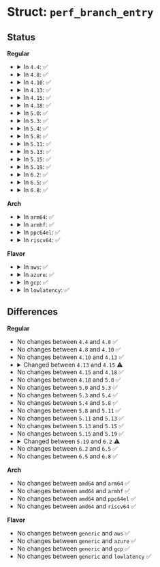 # Struct: <code>perf_branch_entry</code>

## Status
<b>Regular</b>
<ul>
<li>
<details>
<summary>In <code>4.4</code>: ✅</summary>

```c
struct perf_branch_entry {
    __u64 from;
    __u64 to;
    __u64 mispred;
    __u64 predicted;
    __u64 in_tx;
    __u64 abort;
    __u64 cycles;
    __u64 reserved;
};
```
</details>
</li>
<li>
<details>
<summary>In <code>4.8</code>: ✅</summary>

```c
struct perf_branch_entry {
    __u64 from;
    __u64 to;
    __u64 mispred;
    __u64 predicted;
    __u64 in_tx;
    __u64 abort;
    __u64 cycles;
    __u64 reserved;
};
```
</details>
</li>
<li>
<details>
<summary>In <code>4.10</code>: ✅</summary>

```c
struct perf_branch_entry {
    __u64 from;
    __u64 to;
    __u64 mispred;
    __u64 predicted;
    __u64 in_tx;
    __u64 abort;
    __u64 cycles;
    __u64 reserved;
};
```
</details>
</li>
<li>
<details>
<summary>In <code>4.13</code>: ✅</summary>

```c
struct perf_branch_entry {
    __u64 from;
    __u64 to;
    __u64 mispred;
    __u64 predicted;
    __u64 in_tx;
    __u64 abort;
    __u64 cycles;
    __u64 reserved;
};
```
</details>
</li>
<li>
<details>
<summary>In <code>4.15</code>: ✅</summary>

```c
struct perf_branch_entry {
    __u64 from;
    __u64 to;
    __u64 mispred;
    __u64 predicted;
    __u64 in_tx;
    __u64 abort;
    __u64 cycles;
    __u64 type;
    __u64 reserved;
};
```
</details>
</li>
<li>
<details>
<summary>In <code>4.18</code>: ✅</summary>

```c
struct perf_branch_entry {
    __u64 from;
    __u64 to;
    __u64 mispred;
    __u64 predicted;
    __u64 in_tx;
    __u64 abort;
    __u64 cycles;
    __u64 type;
    __u64 reserved;
};
```
</details>
</li>
<li>
<details>
<summary>In <code>5.0</code>: ✅</summary>

```c
struct perf_branch_entry {
    __u64 from;
    __u64 to;
    __u64 mispred;
    __u64 predicted;
    __u64 in_tx;
    __u64 abort;
    __u64 cycles;
    __u64 type;
    __u64 reserved;
};
```
</details>
</li>
<li>
<details>
<summary>In <code>5.3</code>: ✅</summary>

```c
struct perf_branch_entry {
    __u64 from;
    __u64 to;
    __u64 mispred;
    __u64 predicted;
    __u64 in_tx;
    __u64 abort;
    __u64 cycles;
    __u64 type;
    __u64 reserved;
};
```
</details>
</li>
<li>
<details>
<summary>In <code>5.4</code>: ✅</summary>

```c
struct perf_branch_entry {
    __u64 from;
    __u64 to;
    __u64 mispred;
    __u64 predicted;
    __u64 in_tx;
    __u64 abort;
    __u64 cycles;
    __u64 type;
    __u64 reserved;
};
```
</details>
</li>
<li>
<details>
<summary>In <code>5.8</code>: ✅</summary>

```c
struct perf_branch_entry {
    __u64 from;
    __u64 to;
    __u64 mispred;
    __u64 predicted;
    __u64 in_tx;
    __u64 abort;
    __u64 cycles;
    __u64 type;
    __u64 reserved;
};
```
</details>
</li>
<li>
<details>
<summary>In <code>5.11</code>: ✅</summary>

```c
struct perf_branch_entry {
    __u64 from;
    __u64 to;
    __u64 mispred;
    __u64 predicted;
    __u64 in_tx;
    __u64 abort;
    __u64 cycles;
    __u64 type;
    __u64 reserved;
};
```
</details>
</li>
<li>
<details>
<summary>In <code>5.13</code>: ✅</summary>

```c
struct perf_branch_entry {
    __u64 from;
    __u64 to;
    __u64 mispred;
    __u64 predicted;
    __u64 in_tx;
    __u64 abort;
    __u64 cycles;
    __u64 type;
    __u64 reserved;
};
```
</details>
</li>
<li>
<details>
<summary>In <code>5.15</code>: ✅</summary>

```c
struct perf_branch_entry {
    __u64 from;
    __u64 to;
    __u64 mispred;
    __u64 predicted;
    __u64 in_tx;
    __u64 abort;
    __u64 cycles;
    __u64 type;
    __u64 reserved;
};
```
</details>
</li>
<li>
<details>
<summary>In <code>5.19</code>: ✅</summary>

```c
struct perf_branch_entry {
    __u64 from;
    __u64 to;
    __u64 mispred;
    __u64 predicted;
    __u64 in_tx;
    __u64 abort;
    __u64 cycles;
    __u64 type;
    __u64 reserved;
};
```
</details>
</li>
<li>
<details>
<summary>In <code>6.2</code>: ✅</summary>

```c
struct perf_branch_entry {
    __u64 from;
    __u64 to;
    __u64 mispred;
    __u64 predicted;
    __u64 in_tx;
    __u64 abort;
    __u64 cycles;
    __u64 type;
    __u64 spec;
    __u64 new_type;
    __u64 priv;
    __u64 reserved;
};
```
</details>
</li>
<li>
<details>
<summary>In <code>6.5</code>: ✅</summary>

```c
struct perf_branch_entry {
    __u64 from;
    __u64 to;
    __u64 mispred;
    __u64 predicted;
    __u64 in_tx;
    __u64 abort;
    __u64 cycles;
    __u64 type;
    __u64 spec;
    __u64 new_type;
    __u64 priv;
    __u64 reserved;
};
```
</details>
</li>
<li>
<details>
<summary>In <code>6.8</code>: ✅</summary>

```c
struct perf_branch_entry {
    __u64 from;
    __u64 to;
    __u64 mispred;
    __u64 predicted;
    __u64 in_tx;
    __u64 abort;
    __u64 cycles;
    __u64 type;
    __u64 spec;
    __u64 new_type;
    __u64 priv;
    __u64 reserved;
};
```
</details>
</li>
</ul>
<b>Arch</b>
<ul>
<li>
<details>
<summary>In <code>arm64</code>: ✅</summary>

```c
struct perf_branch_entry {
    __u64 from;
    __u64 to;
    __u64 mispred;
    __u64 predicted;
    __u64 in_tx;
    __u64 abort;
    __u64 cycles;
    __u64 type;
    __u64 reserved;
};
```
</details>
</li>
<li>
<details>
<summary>In <code>armhf</code>: ✅</summary>

```c
struct perf_branch_entry {
    __u64 from;
    __u64 to;
    __u64 mispred;
    __u64 predicted;
    __u64 in_tx;
    __u64 abort;
    __u64 cycles;
    __u64 type;
    __u64 reserved;
};
```
</details>
</li>
<li>
<details>
<summary>In <code>ppc64el</code>: ✅</summary>

```c
struct perf_branch_entry {
    __u64 from;
    __u64 to;
    __u64 mispred;
    __u64 predicted;
    __u64 in_tx;
    __u64 abort;
    __u64 cycles;
    __u64 type;
    __u64 reserved;
};
```
</details>
</li>
<li>
<details>
<summary>In <code>riscv64</code>: ✅</summary>

```c
struct perf_branch_entry {
    __u64 from;
    __u64 to;
    __u64 mispred;
    __u64 predicted;
    __u64 in_tx;
    __u64 abort;
    __u64 cycles;
    __u64 type;
    __u64 reserved;
};
```
</details>
</li>
</ul>
<b>Flavor</b>
<ul>
<li>
<details>
<summary>In <code>aws</code>: ✅</summary>

```c
struct perf_branch_entry {
    __u64 from;
    __u64 to;
    __u64 mispred;
    __u64 predicted;
    __u64 in_tx;
    __u64 abort;
    __u64 cycles;
    __u64 type;
    __u64 reserved;
};
```
</details>
</li>
<li>
<details>
<summary>In <code>azure</code>: ✅</summary>

```c
struct perf_branch_entry {
    __u64 from;
    __u64 to;
    __u64 mispred;
    __u64 predicted;
    __u64 in_tx;
    __u64 abort;
    __u64 cycles;
    __u64 type;
    __u64 reserved;
};
```
</details>
</li>
<li>
<details>
<summary>In <code>gcp</code>: ✅</summary>

```c
struct perf_branch_entry {
    __u64 from;
    __u64 to;
    __u64 mispred;
    __u64 predicted;
    __u64 in_tx;
    __u64 abort;
    __u64 cycles;
    __u64 type;
    __u64 reserved;
};
```
</details>
</li>
<li>
<details>
<summary>In <code>lowlatency</code>: ✅</summary>

```c
struct perf_branch_entry {
    __u64 from;
    __u64 to;
    __u64 mispred;
    __u64 predicted;
    __u64 in_tx;
    __u64 abort;
    __u64 cycles;
    __u64 type;
    __u64 reserved;
};
```
</details>
</li>
</ul>

## Differences
<b>Regular</b>
<ul>
<li>
No changes between <code>4.4</code> and <code>4.8</code> ✅
</li>
<li>
No changes between <code>4.8</code> and <code>4.10</code> ✅
</li>
<li>
No changes between <code>4.10</code> and <code>4.13</code> ✅
</li>
<li>
<details>
<summary>Changed between <code>4.13</code> and <code>4.15</code> ⚠️</summary>
<ul>
<li>
<b>Field added. </b>
<code>__u64 type</code>
</li>
</ul>
</details>
</li>
<li>
No changes between <code>4.15</code> and <code>4.18</code> ✅
</li>
<li>
No changes between <code>4.18</code> and <code>5.0</code> ✅
</li>
<li>
No changes between <code>5.0</code> and <code>5.3</code> ✅
</li>
<li>
No changes between <code>5.3</code> and <code>5.4</code> ✅
</li>
<li>
No changes between <code>5.4</code> and <code>5.8</code> ✅
</li>
<li>
No changes between <code>5.8</code> and <code>5.11</code> ✅
</li>
<li>
No changes between <code>5.11</code> and <code>5.13</code> ✅
</li>
<li>
No changes between <code>5.13</code> and <code>5.15</code> ✅
</li>
<li>
No changes between <code>5.15</code> and <code>5.19</code> ✅
</li>
<li>
<details>
<summary>Changed between <code>5.19</code> and <code>6.2</code> ⚠️</summary>
<ul>
<li>
<b>Field added. </b>
<code>__u64 spec</code>
</li>
<li>
<b>Field added. </b>
<code>__u64 new_type</code>
</li>
<li>
<b>Field added. </b>
<code>__u64 priv</code>
</li>
</ul>
</details>
</li>
<li>
No changes between <code>6.2</code> and <code>6.5</code> ✅
</li>
<li>
No changes between <code>6.5</code> and <code>6.8</code> ✅
</li>
</ul>
<b>Arch</b>
<ul>
<li>
No changes between <code>amd64</code> and <code>arm64</code> ✅
</li>
<li>
No changes between <code>amd64</code> and <code>armhf</code> ✅
</li>
<li>
No changes between <code>amd64</code> and <code>ppc64el</code> ✅
</li>
<li>
No changes between <code>amd64</code> and <code>riscv64</code> ✅
</li>
</ul>
<b>Flavor</b>
<ul>
<li>
No changes between <code>generic</code> and <code>aws</code> ✅
</li>
<li>
No changes between <code>generic</code> and <code>azure</code> ✅
</li>
<li>
No changes between <code>generic</code> and <code>gcp</code> ✅
</li>
<li>
No changes between <code>generic</code> and <code>lowlatency</code> ✅
</li>
</ul>
